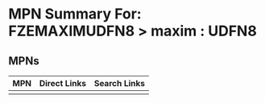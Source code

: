 



# MPN Summary For: FZEMAXIMUDFN8 > maxim : UDFN8

## MPNs
  

|MPN|Direct Links|Search Links|
| :--- | :--- | :--- |
||||
